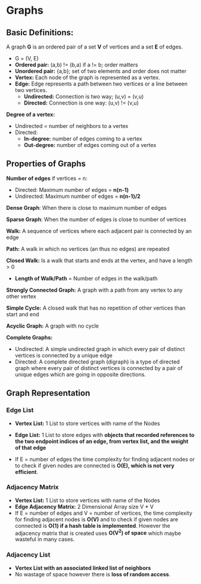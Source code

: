 # Graphs

## Basic Definitions:

A graph **G** is an ordered pair of a set **V** of vertices and a set **E** of edges.

- G  = (V, E)
- **Ordered pair:** (a,b) != (b,a) if a != b; order matters
- **Unordered pair:** {a,b}; set of two elements and order does not matter
- **Vertex:** Each node of the graph is represented as a vertex.
- **Edge:** Edge represents a path between two vertices or a line between two vertices.
  - **Undirected:** Connection is two way; (u,v) = (v,u)
  - **Directed:** Connection is one way: (u,v) != (v,u)



**Degree of a vertex:**

- Undirected = number of neighbors to a vertex
- Directed:
  - **In-degree:** number of edges coming to a vertex
  - **Out-degree:** number of edges coming out of a vertex

## Properties of Graphs

**Number of edges** if vertices = n:

* Directed: Maximum number of edges = **n(n-1)**
* Undirected: Maximum number of edges = **n(n-1)/2**

**Dense Graph**: When there is close to maximum number of edges

**Sparse Graph**: When the number of edges is close to number of vertices

**Walk:** A sequence of vertices where each adjacent pair is connected by an edge

**Path:** A walk in which no vertices (an thus no edges) are repeated

**Closed Walk:** Is a walk that starts and ends at the vertex, and have a length > 0

* **Length of Walk/Path** = Number of edges in the walk/path

**Strongly Connected Graph:** A graph with a path from any vertex to any other vertex

**Simple Cycle:** A closed walk that has no repetition of other vertices than start and end

**Acyclic Graph:**  A graph with no cycle

**Complete Graphs:**

* Undirected: A simple undirected graph in which every pair of distinct vertices is connected by a unique edge
* Directed: A complete directed graph (digraph) is a type of directed graph where every pair of distinct vertices is connected by a pair of unique edges which are going in opposite directions.



## Graph Representation

### Edge List

* **Vertex List:** 1 List to store vertices with name of the Nodes
* **Edge List:** 1 List to store edges with **objects that recorded references to the two endpoint indices of an edge, from vertex list, and the weight of that edge**

* If E = number of edges the time complexity for finding adjacent nodes or to check if given nodes are connected is **O(E), which is not very efficient**. 

### Adjacency Matrix

* **Vertex List:** 1 List to store vertices with name of the Nodes
* **Edge Adjacency Matrix:** 2 Dimensional Array size V * V
* If E = number of edges and V = number of vertices, the time complexity for finding adjacent nodes is **O(V)** and to check if given nodes are connected is **O(1) if a hash table is implemented**. However the adjacency matrix that is created uses **O(V<sup>2</sup>) of space** which maybe wasteful in many cases.

### Adjacency List

* **Vertex List with an associated linked list of neighbors**
* No wastage of space however there is **loss of random access**.

